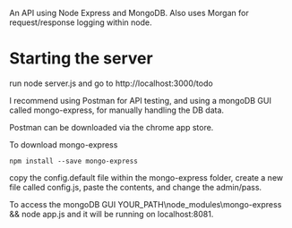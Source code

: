 An API using Node Express and MongoDB. Also uses Morgan for request/response logging within node.

<h1>Starting the server</h1>

run node server.js and go to http://localhost:3000/todo

I recommend using Postman for API testing, and using a mongoDB GUI called mongo-express, for manually handling the DB data.

Postman can be downloaded via the chrome app store.

To download mongo-express

    npm install --save mongo-express

copy the config.default file within the mongo-express folder, create a new file called config.js, paste the contents, and change the admin/pass.

To access the mongoDB GUI YOUR_PATH\node_modules\mongo-express && node app.js and it will be running on localhost:8081.
